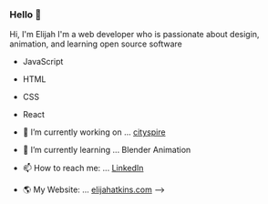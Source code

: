 ### Hello 👋

Hi, I'm Elijah I'm a web developer who is passionate about desigin, animation, and learning open source software 
- JavaScript
- HTML
- CSS
- React

- 🔭 I’m currently working on ... [cityspire](https://c.cityspire.dev/)
- 🌱 I’m currently learning ... Blender Animation
- 📫 How to reach me: ... [LinkedIn](https://www.linkedin.com/in/elijah-the-atkins/)
- 🌎 My Website: ... [elijahatkins.com](https://elijahatkins.com)
-->
